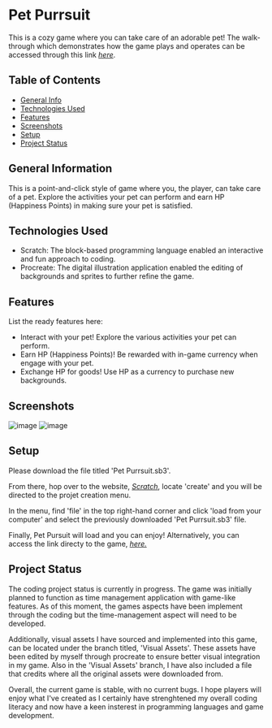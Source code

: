 
# Pet Purrsuit
This is a cozy game where you can take care of an adorable pet!
The walk-through which demonstrates how the game plays and operates can be accessed through this link [_here_](https://www.example.com).

## Table of Contents
* [General Info](#general-information)
* [Technologies Used](#technologies-used)
* [Features](#features)
* [Screenshots](#screenshots)
* [Setup](#setup)
* [Project Status](#project-status)

## General Information
This is a point-and-click style of game where you, the player, can take care of a pet. Explore the activities your pet can perform and earn HP (Happiness Points) in making sure your pet is satisfied.

## Technologies Used
- Scratch: The block-based programming language enabled an interactive and fun approach to coding.
- Procreate: The digital illustration application enabled the editing of backgrounds and sprites to further refine the game.

## Features
List the ready features here:
- Interact with your pet! Explore the various activities your pet can perform.
- Earn HP (Happiness Points)! Be rewarded with in-game currency when engage with your pet.
- Exchange HP for goods! Use HP as a currency to purchase new backgrounds.

## Screenshots
![image](https://user-images.githubusercontent.com/117321689/199624779-436664f6-f2b2-4224-8f27-c31bd9bdf9ac.png)
![image](https://user-images.githubusercontent.com/117321689/199624726-bc961ec0-352a-4046-ac7d-6840cf395754.png)


## Setup
Please download the file titled 'Pet Purrsuit.sb3'. 

From there, hop over to the website, [_Scratch_](https://scratch.mit.edu/), locate 'create' and you will be directed to the projet creation menu.

In the menu, find 'file' in the top right-hand corner and click 'load from your computer' and select the previously downloaded 'Pet Purrsuit.sb3' file.

Finally, Pet Pursuit will load and you can enjoy! Alternatively, you can access the link directy to the game, [_here._](https://scratch.mit.edu/projects/753492637)

## Project Status
The coding project status is currently in progress. The game was initially planned to function as time management application with game-like features. As of this moment, the games aspects have been implement through the coding but the time-management aspect will need to be developed.

Additionally, visual assets I have sourced and implemented into this game, can be located under the branch titled, 'Visual Assets'. These assets have been edited by myself through procreate to ensure better visual integration in my game. Also in the 'Visual Assets' branch, I have also included a file that credits where all the original assets were downloaded from.

Overall, the current game is stable, with no current bugs. I hope players will enjoy what I've created as I certainly have strenghtened my overall coding literacy and now have a keen insterest in programming languages and game development. 

